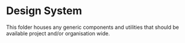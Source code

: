 # Design System

This folder houses any generic components and utilities that should be available project and/or organisation wide.
